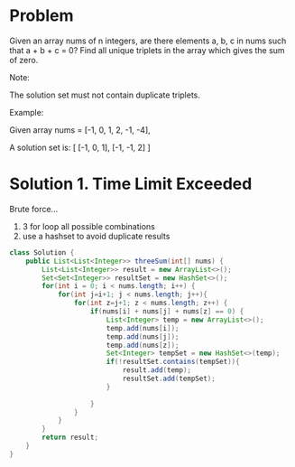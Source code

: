 # Problem

Given an array nums of n integers, are there elements a, b, c in nums such that a + b + c = 0? Find all unique triplets in the array which gives the sum of zero.

Note:

The solution set must not contain duplicate triplets.

Example:

Given array nums = [-1, 0, 1, 2, -1, -4],

A solution set is:
[
  [-1, 0, 1],
  [-1, -1, 2]
]


# Solution 1. Time Limit Exceeded
Brute force...
1. 3 for loop all possible combinations
2. use a hashset to avoid duplicate results

```java
class Solution {
    public List<List<Integer>> threeSum(int[] nums) {
        List<List<Integer>> result = new ArrayList<>();
        Set<Set<Integer>> resultSet = new HashSet<>();
        for(int i = 0; i < nums.length; i++) {
            for(int j=i+1; j < nums.length; j++){
                for(int z=j+1; z < nums.length; z++) {
                    if(nums[i] + nums[j] + nums[z] == 0) {
                        List<Integer> temp = new ArrayList<>();
                        temp.add(nums[i]);
                        temp.add(nums[j]);
                        temp.add(nums[z]);
                        Set<Integer> tempSet = new HashSet<>(temp);
                        if(!resultSet.contains(tempSet)){
                            result.add(temp);
                            resultSet.add(tempSet);
                        }
                        
                    }
                }
            }
        }
        return result;
    }
}
```
